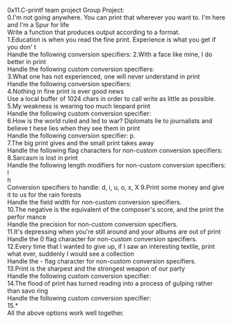 0x11.C-printf team project
Group Project:                                                                      
0.I'm not going anywhere. You can print that wherever you want to. I'm here and I'm
a Spur for life                                                                    
Write a function that produces output according to a format.                        
1.Education is when you read the fine print. Experience is what you get if you don'
t                                                                                   
Handle the following conversion specifiers:
2.With a face like mine, I do better in print                                      
Handle the following custom conversion specifiers:                                  
3.What one has not experienced, one will never understand in print                 
Handle the following conversion specifiers:                                         
4.Nothing in fine print is ever good news                                          
Use a local buffer of 1024 chars in order to call write as little as possible.      
5.My weakness is wearing too much leopard print                                    
Handle the following custom conversion specifier:                                   
6.How is the world ruled and led to war? Diplomats lie to journalists and believe t
hese lies when they see them in print                                               
Handle the following conversion specifier: p.                                       
7.The big print gives and the small print takes away                               
Handle the following flag characters for non-custom conversion specifiers:          
8.Sarcasm is lost in print                                                         
Handle the following length modifiers for non-custom conversion specifiers:         
l                                                                                   
h                                                                                   
Conversion specifiers to handle: d, i, u, o, x, X 
9.Print some money and give it to us for the rain forests                          
Handle the field width for non-custom conversion specifiers.                        
10.The negative is the equivalent of the composer's score, and the print the perfor
mance                                                                               
Handle the precision for non-custom conversion specifiers.                          
11.It's depressing when you're still around and your albums are out of print       
Handle the 0 flag character for non-custom conversion specifiers.                   
12.Every time that I wanted to give up, if I saw an interesting textile, print what
ever, suddenly I would see a collection                                            
Handle the - flag character for non-custom conversion specifiers.                   
13.Print is the sharpest and the strongest weapon of our party                     
Handle the following custom conversion specifier:                                   
14.The flood of print has turned reading into a process of gulping rather than savo
ring                                                                                
Handle the following custom conversion specifier:                                   
15.*                                                                               
All the above options work well together.
